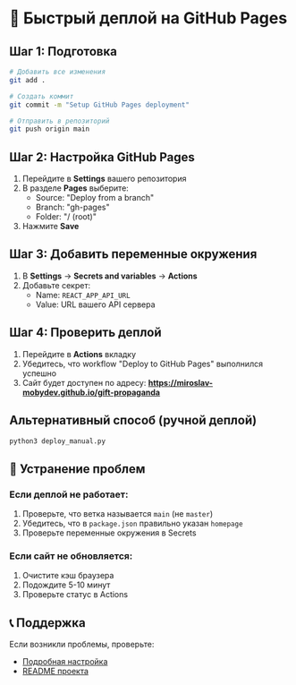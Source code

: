 # 🚀 Быстрый деплой на GitHub Pages

## Шаг 1: Подготовка
```bash
# Добавить все изменения
git add .

# Создать коммит
git commit -m "Setup GitHub Pages deployment"

# Отправить в репозиторий
git push origin main
```

## Шаг 2: Настройка GitHub Pages
1. Перейдите в **Settings** вашего репозитория
2. В разделе **Pages** выберите:
   - Source: "Deploy from a branch"
   - Branch: "gh-pages"
   - Folder: "/ (root)"
3. Нажмите **Save**

## Шаг 3: Добавить переменные окружения
1. В **Settings** → **Secrets and variables** → **Actions**
2. Добавьте секрет:
   - Name: `REACT_APP_API_URL`
   - Value: URL вашего API сервера

## Шаг 4: Проверить деплой
1. Перейдите в **Actions** вкладку
2. Убедитесь, что workflow "Deploy to GitHub Pages" выполнился успешно
3. Сайт будет доступен по адресу: **https://miroslav-mobydev.github.io/gift-propaganda**

## Альтернативный способ (ручной деплой)
```bash
python3 deploy_manual.py
```

## 🔧 Устранение проблем

### Если деплой не работает:
1. Проверьте, что ветка называется `main` (не `master`)
2. Убедитесь, что в `package.json` правильно указан `homepage`
3. Проверьте переменные окружения в Secrets

### Если сайт не обновляется:
1. Очистите кэш браузера
2. Подождите 5-10 минут
3. Проверьте статус в Actions

## 📞 Поддержка
Если возникли проблемы, проверьте:
- [Подробная настройка](GITHUB_PAGES_SETUP.md)
- [README проекта](README.md) 